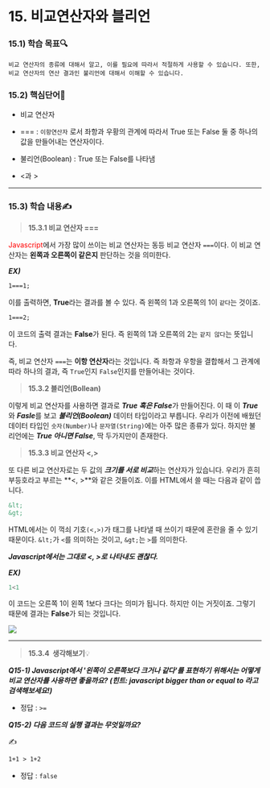 # 15. 비교연산자와 블리언



### 15.1) 학습 목표🔍

```
비교 연산자의 종류에 대해서 알고, 이를 필요에 따라서 적절하게 사용할 수 있습니다. 또한, 비교 연산자의 연산 결과인 불리언에 대해서 이해할 수 있습니다.
```



### 15.2) 핵심단어📝

- 비교 연산자

- === : `이항연산자` 로서 좌항과 우황의 관계에 따라서 True 또는 False 둘 중 하나의 값을 만들어내는 연산자이다.

- 불리언(Boolean) : True 또는 False를 나타냄

- <과 >

  

---



### 15.3) 학습 내용✍

>  <strong>15.3.1 비교 연산자 ===</strong>

<span style="color:red;">Javascript</span>에서 가장 많이 쓰이는 비교 연산자는 동등 비교 연산자 `===`이다. 이 비교 연산자는 **왼쪽과 오른쪽이 같은지** 판단하는 것을 의미한다.

<em>**EX)**</em>  

```html
1===1;
```

이를 출력하면, **True**라는 결과를 볼 수 있다. 즉 왼쪽의 1과 오른쪽의 1이 `같다`는 것이죠.



```html
1===2;
```

이 코드의 출력 결과는 **False**가 된다. 즉 왼쪽의 1과 오른쪽의 2는 `같지 않다`는 뜻입니다.

즉, 비교 연산자 `===`는 **이항 연산자**라는 것입니다. 즉 좌항과 우항을 결합해서 그 관계에 따라 하나의 결과, 즉 `True`인지 `False`인지를 만들어내는 것이다.



>  <strong>15.3.2 블리언(Bollean)</strong>

이렇게 비교 연산자를 사용하면 결과로 ***True 혹은 False***가 만들어진다. 이 때 이 ***True***와 ***Fasle***를 보고 ***불리언(Boolean)*** 데이터 타입이라고 부릅니다. 우리가 이전에 배웠던 데이터 타입인 `숫자(Number)`나 `문자열(String)`에는 아주 많은 종류가 있다. 하지만 불리언에는 ***True 아니면 False***, 딱 두가지만이 존재한다.



>  <strong>15.3.3 비교 연산자 <,></strong>

또 다른 비교 연산자로는 두 값의 ***크기를 서로 비교***하는 연산자가 있습니다. 우리가 흔히 부등호라고 부르는 **<, >**와 같은 것들이죠. 이를 HTML에서 쓸 때는 다음과 같이 씁니다.

```html
&lt;
&gt;
```

HTML에서는 이 꺽쇠 기호`(<,>)`가 태그를 나타낼 때 쓰이기 때문에 혼란을 줄 수 있기 때문이다.  `&lt;`가 `<`를 의미하는 것이고, `&gt;`는 `>`를 의미한다.

***Javascript에서는 그대로 <, >로 나타내도 괜찮다.*** 

<em>**EX)**</em>  

```javascript
1<1
```

이 코드는 오른쪽 1이 왼쪽 1보다 크다는 의미가 됩니다. 하지만 이는 거짓이죠. 그렇기 때문에 결과는 **False**가 되는 것입니다.



![](https://user-images.githubusercontent.com/75871005/123091098-e7c17c00-d463-11eb-90cf-402a26b0eb0e.png)

---



>  <strong>15.3.4  생각해보기</strong>💡

***Q15-1) Javascript에서 '왼쪽이 오른쪽보다 크거나 같다'를 표현하기 위해서는 어떻게 비교 연산자를 사용하면 좋을까요? (힌트: javascript bigger than or equal to 라고 검색해보세요!)***

- 정답 : `>=`



***Q15-2) 다음 코드의 실행 결과는 무엇일까요?***

✍ 

```html
1+1 > 1+2
```

- 정답 : `false`